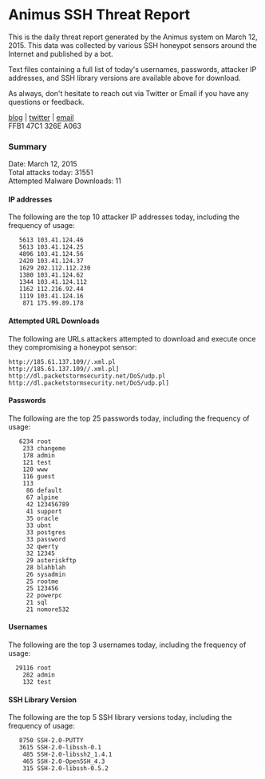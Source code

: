 # Animus SSH Threat Report

This is the daily threat report generated by the Animus system on March 12, 2015. This data was collected by various SSH honeypot sensors around the Internet and published by a bot.  

Text files containing a full list of today's usernames, passwords, attacker IP addresses, and SSH library versions are available above for download.  

As always, don't hesitate to reach out via Twitter or Email if you have any questions or feedback.  

[blog](http://morris.guru) | [twitter](https://twitter.com/andrew___morris) | [email](mailto:andrew@morris.guru)  
FFB1 47C1 326E A063  

### Summary

Date: March 12, 2015  
Total attacks today: 31551  
Attempted Malware Downloads: 11 

#### IP addresses
The following are the top 10 attacker IP addresses today, including the frequency of usage:
```
   5613 103.41.124.46
   5613 103.41.124.25
   4896 103.41.124.56
   2420 103.41.124.37
   1629 202.112.112.230
   1380 103.41.124.62
   1344 103.41.124.112
   1162 112.216.92.44
   1119 103.41.124.16
    871 175.99.89.178
```

#### Attempted URL Downloads
The following are URLs attackers attempted to download and execute once they compromising a honeypot sensor:
```
http://185.61.137.109//.xml.pl
http://185.61.137.109//.xml.pl]
http://dl.packetstormsecurity.net/DoS/udp.pl
http://dl.packetstormsecurity.net/DoS/udp.pl]
```

#### Passwords
The following are the top 25 passwords today, including the frequency of usage:
```
   6234 root
    233 changeme
    178 admin
    121 test
    120 www
    116 guest
    113 
     86 default
     67 alpine
     42 123456789
     41 support
     35 oracle
     33 ubnt
     33 postgres
     33 password
     32 qwerty
     32 12345
     29 asteriskftp
     28 blahblah
     26 sysadmin
     25 rootme
     25 123456
     22 powerpc
     21 sql
     21 nomore532
```

#### Usernames
The following are the top 3 usernames today, including the frequency of usage:
```
  29116 root
    282 admin
    132 test
```

#### SSH Library Version
The following are the top 5 SSH library versions today, including the frequency of usage:
```
   8750 SSH-2.0-PUTTY
   3615 SSH-2.0-libssh-0.1
    485 SSH-2.0-libssh2_1.4.1
    465 SSH-2.0-OpenSSH_4.3
    315 SSH-2.0-libssh-0.5.2
```

